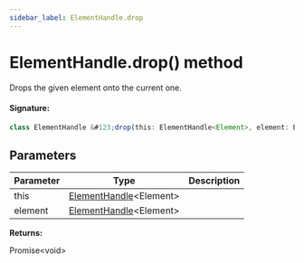 ```yaml
---
sidebar_label: ElementHandle.drop
---
```


# ElementHandle.drop() method

Drops the given element onto the current one.

#### Signature:

```typescript
class ElementHandle &#123;drop(this: ElementHandle<Element>, element: ElementHandle<Element>): Promise<void>;&#125;
```

## Parameters

| Parameter | Type                                                         | Description |
| --------- | ------------------------------------------------------------ | ----------- |
| this      | [ElementHandle](./puppeteer.elementhandle.md)&lt;Element&gt; |             |
| element   | [ElementHandle](./puppeteer.elementhandle.md)&lt;Element&gt; |             |

**Returns:**

Promise&lt;void&gt;
